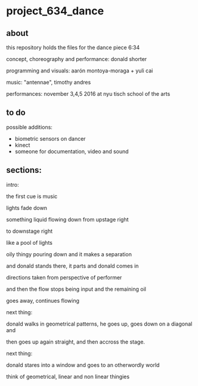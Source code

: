 # project_634_dance

## about

this repository holds the files for the dance piece 6:34

concept, choreography and performance: donald shorter

programming and visuals: aarón montoya-moraga + yuli cai

music: "antennae", timothy andres

performances: november 3,4,5 2016 at nyu tisch school of the arts

## to do

possible additions:
* biometric sensors on dancer
* kinect
* someone for documentation, video and sound

## sections:

intro:

the first cue is music

lights fade down

something liquid flowing down from upstage right

to downstage right

like a pool of lights

oily thingy pouring down and it makes a separation

and donald stands there, it parts and donald comes in

directions taken from perspective of performer

and then the flow stops being input and the remaining oil

goes away, continues flowing

next thing:

donald walks in geometrical patterns, he goes up, goes down on a diagonal and

then goes up again straight, and then accross the stage.

next thing:

donald stares into a window and goes to an otherwordly world

think of geometrical, linear and non linear thingies
